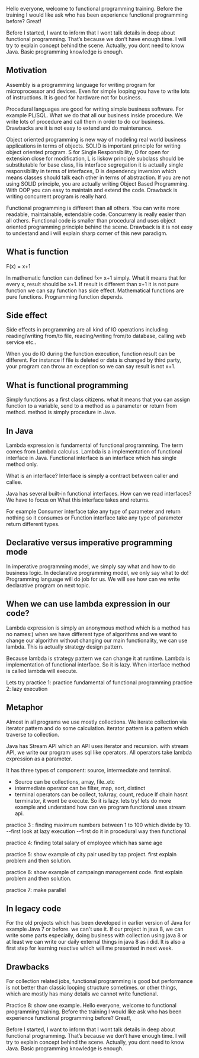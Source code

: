 Hello everyone, welcome to functional programming training. Before the training I would like ask who has been experience functional programming before? Great! 

Before I started, I want to inform that I wont talk details in deep about functional programming. That’s because we don’t have enough time. I will try to explain concept behind the scene. Actually, you dont need to know Java. Basic programming knowledge is enough.



Motivation
------------------------------------
Assembly is a programming language for writing program for microprocessor and devices. Even for simple looping you have to write lots of instructions. It is good for hardware not for business.

Procedural languages are good for writing simple business software. For example PL/SQL. What we do that all our business inside procedure. We write lots of procedure and call them in order to do our business. Drawbacks are it is not easy to extend and do maintenance. 

Object oriented programming is new way of modeling real world business applications in terms of objects. 
SOLID is important principle for writing object oriented program. S for Single Responsibility, O for open for extension close for modification, L is liskow principle subclass should be substitutable for base class, I is interface segregation it is actually single responsibility in terms of interfaces, D is dependency inversion which means classes should talk each other in terms of abstraction.
If you are not using SOLID principle, you are actually writing Object Based Programming. With OOP you can easy to maintain and extend the code. Drawback is writing concurrent program is really hard.

Functional programming is different than all others. You can write more readable, maintainable, extendable code. Concurreny is really easier than all others.
Functional code is smaller than procedural and uses object oriented programming principle behind the scene. Drawback is it is not easy to undestand and i will explain sharp corner of this new paradigm.



What is function
--------------------------------------
F(x) = x+1

In mathematic function can defined fx= x+1 simply. What it means that for every x, result should be x+1. If result is different than x+1 it is not pure function we can say function has side effect. Mathematical functions are pure functions. Programming function depends.



Side effect
----------------------------------------
Side effects in programming are all kind of IO operations including reading/writing from/to file, reading/writing from/to database, calling web service etc..

When you do IO during the function execution, function result can be different. For instance if file is deleted or data is changed by third party, your program can throw an exception so we can say result is not x+1.



What is functional programming
--------------------------------------
Simply functions as a first class citizens. what it means that you can assign function to a variable, send to a method as a parameter or return from method. method is simply procedure in Java.




In Java
-------------------------------------
Lambda expression is fundamental of functional programming. The term comes from Lambda calculus. Lambda is a implementation of functional interface in Java. Functional interface is an interface which has single method only.

What is an interface? Interface is simply a contract between caller and callee.

Java has several built-in functional interfaces. 
How can we read interfaces? We have to focus on What this interface takes and returns. 

For example Consumer interface take any type of parameter and return nothing so it consumes 
or Function interface take any type of parameter return different types.



Declarative versus imperative programming mode
----------------------------------------
In imperative programming model, we simply say what and how to do business logic. In declarative programming model, we only say what to do! Programming language will do job for us. We will see how can we write declarative program on next topic.



When we can use lambda expression in our code?
----------------------------------------
Lambda expression is simply an anonymous method which is a method has no names:) when we have different type of algorithms and we want to change our algorithm without changing our main functionality, we can use lambda. This is actually strategy design pattern.

Because lambda is strategy pattern we can change it at runtime. Lambda is implementation of functional interface. So it is lazy. When interface method is called lambda will execute.

Lets try 
practice 1: practice fundamental of functional programming 
practice 2: lazy execution



Metaphor
--------------------------------------
Almost in all programs we use mostly collections. We iterate collection via iterator pattern and do some calculation. iterator pattern is a pattern which traverse to collection.

Java has Stream API which an API uses iterator and recursion. with stream API, we write our program uses sql like operators. All operators take lambda expression as a parameter.

It has three types of component: source, intermediate and terminal. 
- Source can be collections, array, file..etc
- intermediate operator can be filter, map, sort, distinct 
- terminal operators can be collect, toArray, count, reduce
If chain hasnt terminator, it wont be execute. So it is lazy. lets try! lets do more example and understand how can we program functional uses stream api.

practice 3 : finding maximum numbers between 1 to 100 which divide by 10. --first look at lazy execution --first do it in procedural way then functional

practice 4: finding total salary of employee which has same age

practice 5: show example of city pair used by tap project. first explain problem and then solution.

practice 6: show example of campaingn management code. first explain problem and then solution.

practice 7: make parallel



In legacy code
--------------------------------------
For the old projects which has been developed in earlier version of Java for example Java 7 or before. we can't use it. If our project in java 8, we can write some parts especially, doing business with collection using java 8 or at least we can write our daily external things in java 8 as i did. It is also a first step for learning reactive which will me presented in next week.



Drawbacks
------------------------------------
For collection related jobs, functional programming is good but performance is not better than classic looping structure sometimes. or other things, which are mostly has many details we cannot write functional.

Practice 8: show one example..Hello everyone, welcome to functional programming training. Before the training I would like ask who has been experience functional programming before? Great!, 

Before I started, I want to inform that I wont talk details in deep about functional programming. That’s because we don’t have enough time. I will try to explain concept behind the scene. Actually, you dont need to know Java. Basic programming knowledge is enough.


